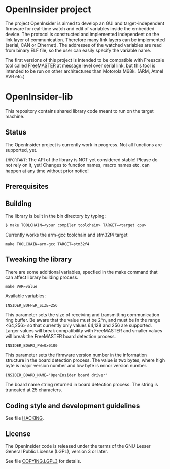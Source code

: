 OpenInsider project
===================

  The project OpenInsider is aimed to develop an GUI and target-independent
firmware for real-time watch and edit of variables inside the embedded device.
The protocol is constructed and implemented independent on the link layer of
communication. Therefore many link layers can be implemented (serial, CAN or
Ethernet). The addresses of the watched variables are read from binary ELF
file, so the user can easily specify the variable name.

  The first versions of this project is intended to be compatible with
Freescale tool called [FreeMASTER](http://www.freescale.com/Freemaster) at
message level over serial link, but this tool is intended to be run on other
architectures than Motorola M68k. (ARM, Atmel AVR etc.)


OpenInsider-lib
===============

  This repository contains shared library code meant to run on the target
machine.

Status
------

  The OpenInsider project is currently work in progress. Not all functions
are supported, yet.

`IMPORTANT`:
The API of the library is NOT yet considered stable! Please do not rely on
it, yet! Changes to function names, macro names etc. can happen at any time
without prior notice!

Prerequisites
-------------
  

Building
--------

The library is built in the bin directory by typing:


```
$ make TOOLCHAIN=<your compiler toolchain> TARGET=<target cpu>
```

Currently works the arm-gcc toolchain and stm32f4 target

```
make TOOLCHAIN=arm-gcc TARGET=stm32f4
```

Tweaking the library
--------------------

There are some additional variables, specfied in the make command that can
affect library building process.

```
make VAR=value
```

Available variables:


`INSIDER_BUFFER_SIZE=256`

This parameter sets the size of receiving and transmitting communication ring
buffer. Be aware that the value must be 2^n, and must be in the range <64,256>
so that currently only values 64,128 and 256 are supported. Larger values will
break compatibility with FreeMASTER and smaller values will break the FreeMASTER
board detection process.

`INSIDER_BOARD_FW=0x0100`

This parameter sets the firmware version number in the information structure
in the board detection process. The value is two bytes, where high byte is major
version number and low byte is minor version number.

`INSIDER_BOARD_NAME="OpenInsider board driver"`

The board name string returned in board detection process. The string is
truncated at 25 characters.


Coding style and development guidelines
---------------------------------------

See file [HACKING](HACKING).


License
-------

The OpenInsider code is released under the terms of the GNU Lesser General
Public License (LGPL), version 3 or later.

See file [COPYING.LGPL3](COPYING.LGPL3) for details.



